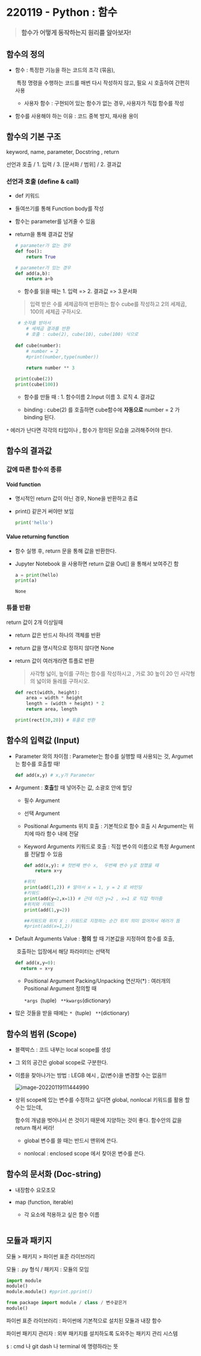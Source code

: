 # 220119 - Python : 함수

>  ### 함수가 어떻게 동작하는지 원리를 알아보자!



## 함수의 정의

- 함수 : 특정한 기능을 하는 코드의 조각 (묶음), 

  ​		   특정 명령을 수행하는 코드를 매번 다시 작성하지 않고, 필요 시 호출하여 간편히 사용

  - 사용자 함수 : 구현되어 있는 함수가 없는 경우, 사용자가 직접 함수를 작성

  

- 함수를 사용해야 하는 이유 : 코드 중복 방지, 재사용 용이



## 함수의 기본 구조

keyword, name, parameter, Docstring , return

선언과 호출 / 1. 입력 / 3. [문서화 / 범위] / 2. 결과값



### 선언과 호출 (define & call)

- def 키워드

- 들여쓰기를 통해 Function body를 작성

- 함수는 parameter를 넘겨줄 수 있음

- return을 통해 결과값 전달

  ```python
  # parameter가 없는 경우
  def foo():
      return True
  
  # parameter가 있는 경우
  def add(a,b):
      return a+b
  ```

  - 함수를 읽을 때는 1. 입력 => 2. 결과값 => 3.문서화

    

  > 입력 받은 수를 세제곱하여 반환하는 함수 cube를 작성하고 2의 세제곱, 100의 세제곱 구하시오.

  ```python
   # 숫자를 받아서
      # 세제곱 결과를 반환
      # 호출 : cube(2), cube(10), cube(100) 식으로
      
  def cube(number):
      # number = 2 
      #print(number,type(number))
      
      return number ** 3
  
  print(cube(2))
  print(cube(100))   
  ```

  - 함수를 만들 때 : 1. 함수이름 	2.Input 이름	3. 로직	 4. 결과값 

  - binding : cube(2) 를 호출하면 cube함수에 **자동으로** number = 2 가 binding 된다.



`*`	에러가 난다면 각각의 타입이나 , 함수가 정의된 모습을 고려해주어야 한다.



## 함수의 결과값

### 값에 따른 함수의 종류

#### Void function 

- 명시적인 return 값이 아닌 경우, None을 반환하고 종료

- print() 같은거 써야만 보임

  ```python
  print('hello')
  ```

#### Value returning function

- 함수 실행 후, return 문을 통해 값을 반환한다.

- Jupyter Notebook 을 사용하면 return 값을 Out[] 을 통해서 보여주긴 함

  ```python
  a = print(hello)
  print(a)
  ```

  ```
  None
  ```



### 튜플 반환

return 값이 2개 이상일때 

- return 값은 반드시 하나의 객체를 반환

- return 값을 명시적으로 정하지 않다면 None

- return 값이 여러개라면 튜플로 반환

  > 사각형 넓이, 높이를 구하는 함수를 작성하시고 , 가로 30 높이 20 인 사각형의 넓이와 둘레를 구하시오.

  ```python
  def rect(width, height):
      area = width * height
      length = (width + height) * 2
      return area, length
  
  print(rect(30,20)) # 튜플로 반환
  ```

  

## 함수의 입력값 (Input)

- Parameter 와의 차이점 : Parameter는 함수를 실행할 때 사용되는 것, Argumet는 함수를 호출할 때!

  ```python
  def add(x,y) # x,y가 Parameter
  ```

  

- Argument : **호출**할 때 넣어주는 값, 소괄호 안에 할당

  - 필수 Argument

  - 선택 Argument

    

  - Positional Arguments 위치 호출 : 기본적으로 함수 호출 시 Argument는 위치에 따라 함수 내에 전달

  - Keyword Arguments 키워드로 호출 : 직접 변수의 이름으로 특정 Argument 를 전달할 수 있음

    ```python
    def add(x,y): # 첫번째 변수 x,  두번째 변수 y로 정했을 때
        return x+y
    
    #위치 
    print(add(1,2)) # 알아서 x = 1, y = 2 로 바인딩
    #키워드
    print(add(y=2,x=1)) # 근데 이건 y=2 , x=1 로 직접 적아줌
    #위치와 키워드
    print(add(1,y=2)) 
    
    ##키워드와 위치 X : 키워드로 지정하는 순간 위치 의미 없어져서 에러가 뜸
    #print(add(x=1,2))
    ```

- Default Arguments Value : **정의** 할 때 기본값을 지정하여 함수를 호출, 

  ​												호출하는 입장에서 해당 파라미터는 선택적

  ```python
  def add(x,y=0):
  	return = x+y
  ```

  - Positional Argument Packing/Unpacking 연산자(*) : 여러개의 Positional Argument 정의할 때

    `*args `(tuple) ` **kwargs`(dictionary)



- 많은 것들을 받을 때에는 `* `(tuple) ` **`(dictionary)



## 함수의 범위 (Scope)

- 블랙박스 : 코드 내부는 local scope를 생성

- 그 외의 공간은 global scope로 구분한다.

- 이름을 찾아나가는 방법 : LEGB 예시 , 값(변수)을 변경할 수는 없음!!!

  ![image-20220119111444990](220119%20-%20Python%20%20%ED%95%A8%EC%88%98.assets/image-20220119111444990.png)

- 상위 scope에 있는 변수를 수정하고 싶다면 global, nonlocal 키워드를 활용 할 수는 있는데,

  함수의 개념을 벗어나서 쓴 것이기 때문에 지양하는 것이 좋다. 함수안의 값을 return 해서 써라!

  - global 변수를 쓸 때는 반드시 맨위에 쓴다.

  - nonlocal : enclosed scope 에서 찾아온 변수를 쓴다.



## 함수의 문서화 (Doc-string)

- 내장함수 요모조모

- map (function, iterable)

  - 각 요소에 적용하고 싶은 함수 이름

  ```python
  
  ```



## 모듈과 패키지

모듈 > 패키지 > 파이썬 표준 라이브러리

모듈 : .py 형식 / 패키지 : 모듈의 모임

```python
import module
module()
module.module() #pprint.pprint()

from package import module / class / 변수같은거
module()
```



파이썬 표준 라이브러리 : 파이썬에 기본적으로 설치된 모듈과 내장 함수

파이썬 패키지 관리자 : 외부 패키지를 설치하도록 도와주는 패키지 관리 시스템

`$` : cmd 나 git dash 나 terminal 에 명령하라는 뜻